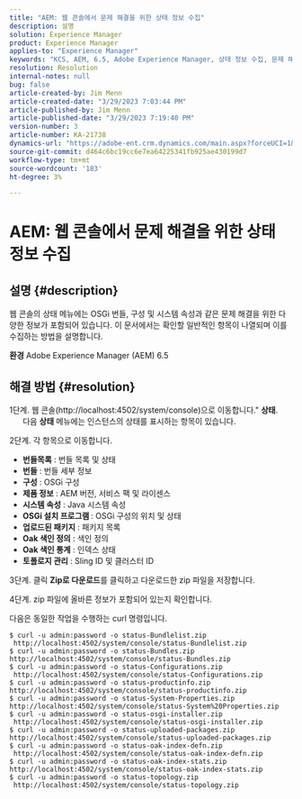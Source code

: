 ```yaml
---
title: "AEM: 웹 콘솔에서 문제 해결을 위한 상태 정보 수집"
description: 설명
solution: Experience Manager
product: Experience Manager
applies-to: "Experience Manager"
keywords: "KCS, AEM, 6.5, Adobe Experience Manager, 상태 정보 수집, 문제 해결, 웹 콘솔, 방법"
resolution: Resolution
internal-notes: null
bug: false
article-created-by: Jim Menn
article-created-date: "3/29/2023 7:03:44 PM"
article-published-by: Jim Menn
article-published-date: "3/29/2023 7:19:40 PM"
version-number: 3
article-number: KA-21738
dynamics-url: "https://adobe-ent.crm.dynamics.com/main.aspx?forceUCI=1&pagetype=entityrecord&etn=knowledgearticle&id=13fb7368-64ce-ed11-b597-6045bd006793"
source-git-commit: d464c6bc19cc6e7ea64225341fb925ae430199d7
workflow-type: tm+mt
source-wordcount: '183'
ht-degree: 3%

---
```


# AEM: 웹 콘솔에서 문제 해결을 위한 상태 정보 수집

## 설명 {#description}


웹 콘솔의 상태 메뉴에는 OSGi 번들, 구성 및 시스템 속성과 같은 문제 해결을 위한 다양한 정보가 포함되어 있습니다.
이 문서에서는 확인할 일반적인 항목이 나열되며 이를 수집하는 방법을 설명합니다.

<b>환경</b>
Adobe Experience Manager (AEM) 6.5


## 해결 방법 {#resolution}


1단계. 웹 콘솔(http://localhost:4502/system/console)으로 이동합니다.&quot; <b>상태</b>.
            다음 <b>상태</b> 메뉴에는 인스턴스의 상태를 표시하는 항목이 있습니다.

2단계. 각 항목으로 이동합니다.

- <b>번들목록</b> : 번들 목록 및 상태
- <b>번들</b> : 번들 세부 정보
- <b>구성</b> : OSGi 구성
- <b>제품 정보</b> : AEM 버전, 서비스 팩 및 라이센스
- <b>시스템 속성</b> : Java 시스템 속성
- <b>OSGi 설치 프로그램 </b>: OSGi 구성의 위치 및 상태
- <b>업로드된 패키지</b> : 패키지 목록
- <b>Oak 색인 정의</b> : 색인 정의
- <b>Oak 색인 통계</b> : 인덱스 상태
- <b>토폴로지 관리</b> : Sling ID 및 클러스터 ID


3단계. 클릭 <b>Zip로 다운로드</b>를 클릭하고 다운로드한 zip 파일을 저장합니다.

4단계. zip 파일에 올바른 정보가 포함되어 있는지 확인합니다.

다음은 동일한 작업을 수행하는 curl 명령입니다.


```
$ curl -u admin:password -o status-Bundlelist.zip        http://localhost:4502/system/console/status-Bundlelist.zip
$ curl -u admin:password -o status-Bundles.zip           http://localhost:4502/system/console/status-Bundles.zip
$ curl -u admin:password -o status-Configurations.zip    http://localhost:4502/system/console/status-Configurations.zip
$ curl -u admin:password -o status-productinfo.zip       http://localhost:4502/system/console/status-productinfo.zip
$ curl -u admin:password -o status-System-Properties.zip http://localhost:4502/system/console/status-System%20Properties.zip
$ curl -u admin:password -o status-osgi-installer.zip    http://localhost:4502/system/console/status-osgi-installer.zip
$ curl -u admin:password -o status-uploaded-packages.zip http://localhost:4502/system/console/status-uploaded-packages.zip
$ curl -u admin:password -o status-oak-index-defn.zip    http://localhost:4502/system/console/status-oak-index-defn.zip
$ curl -u admin:password -o status-oak-index-stats.zip   http://localhost:4502/system/console/status-oak-index-stats.zip
$ curl -u admin:password -o status-topology.zip          http://localhost:4502/system/console/status-topology.zip
```



